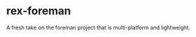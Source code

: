 rex-foreman
===========

A fresh take on the foreman project that is multi-platform and lightweight.